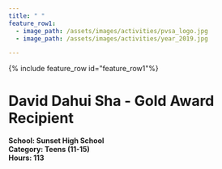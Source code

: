 ```yaml
---
title: " "
feature_row1:
  - image_path: /assets/images/activities/pvsa_logo.jpg
  - image_path: /assets/images/activities/year_2019.jpg

---
```


{% include feature_row id="feature_row1"%}

# David Dahui Sha - Gold Award Recipient

**School: Sunset High School**  
**Category: Teens (11-15)**  
**Hours: 113**  
